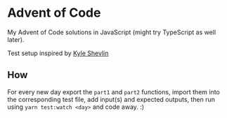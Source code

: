 # Advent of Code

My Advent of Code solutions in JavaScript (might try TypeScript as well later).

Test setup inspired by [Kyle Shevlin](https://github.com/kyleshevlin/advent-of-code-2022)

## How

For every new day export the `part1` and `part2` functions, import them into the corresponding test file, add input(s) and expected outputs, then run using `yarn test:watch <day>` and code away. :)
